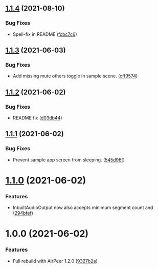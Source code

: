 ## [1.1.4](https://github.com/adrenak/univoice/compare/v1.1.3...v1.1.4) (2021-08-10)


### Bug Fixes

* Spell-fix in README ([fcbc7c6](https://github.com/adrenak/univoice/commit/fcbc7c6c28c84415a50050d7014ecdfc39347309))

## [1.1.3](https://github.com/adrenak/univoice/compare/v1.1.2...v1.1.3) (2021-06-03)


### Bug Fixes

* Add missing mute others toggle in sample scene. ([cff9574](https://github.com/adrenak/univoice/commit/cff9574bdd4b769de519f451e489b9dcdb76f649))

## [1.1.2](https://github.com/adrenak/univoice/compare/v1.1.1...v1.1.2) (2021-06-02)


### Bug Fixes

* README fix ([d03db44](https://github.com/adrenak/univoice/commit/d03db449e1fe2557a57df75ccfc8fe4a310f308f))

## [1.1.1](https://github.com/adrenak/univoice/compare/v1.1.0...v1.1.1) (2021-06-02)


### Bug Fixes

* Prevent sample app screen from sleeping. ([545d96f](https://github.com/adrenak/univoice/commit/545d96f16b858ba1dbdb01de5298ba62c06c2725))

# [1.1.0](https://github.com/adrenak/univoice/compare/v1.0.0...v1.1.0) (2021-06-02)


### Features

* InbuiltAudioOutput now also accepts minimum segment count and ([294bfef](https://github.com/adrenak/univoice/commit/294bfef5677d49cd941b513c421980cf6a5e393f))

# 1.0.0 (2021-06-02)


### Features

* Full rebuild with AirPeer 1.2.0 ([9327b2a](https://github.com/adrenak/univoice/commit/9327b2a05da766e91bad5f8e6288e5c328ded429))
